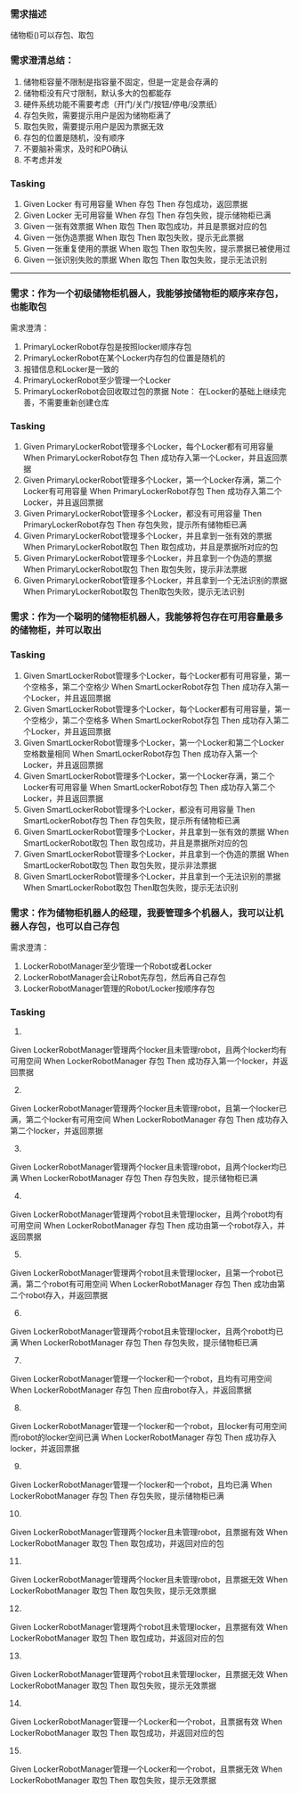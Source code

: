 ### 需求描述
储物柜()可以存包、取包

### 需求澄清总结：
1. 储物柜容量不限制是指容量不固定，但是一定是会存满的
2. 储物柜没有尺寸限制，默认多大的包都能存
3. 硬件系统功能不需要考虑（开门/关门/按钮/停电/没票纸）
4. 存包失败，需要提示用户是因为储物柜满了
5. 取包失败，需要提示用户是因为票据无效
6. 存包的位置是随机，没有顺序
7. 不要脑补需求，及时和PO确认
8. 不考虑并发

### Tasking
1. Given Locker 有可用容量 When 存包 Then 存包成功，返回票据
2. Given Locker 无可用容量 When 存包 Then 存包失败，提示储物柜已满  
3. Given 一张有效票据 When 取包 Then 取包成功，并且是票据对应的包
4. Given 一张伪造票据 When 取包 Then 取包失败，提示无此票据
5. Given 一张重复使用的票据 When 取包 Then 取包失败，提示票据已被使用过  
6. Given 一张识别失败的票据 When 取包 Then 取包失败，提示无法识别

----------------------------------------------
### 需求：作为一个初级储物柜机器人，我能够按储物柜的顺序来存包，也能取包
需求澄清：
1. PrimaryLockerRobot存包是按照locker顺序存包
2. PrimaryLockerRobot在某个Locker内存包的位置是随机的
3. 报错信息和Locker是一致的
4. PrimaryLockerRobot至少管理一个Locker
5. PrimaryLockerRobot会回收取过包的票据
Note：
在Locker的基础上继续完善，不需要重新创建仓库

### Tasking
1. Given PrimaryLockerRobot管理多个Locker，每个Locker都有可用容量 When PrimaryLockerRobot存包 Then 成功存入第一个Locker，并且返回票据
2. Given PrimaryLockerRobot管理多个Locker，第一个Locker存满，第二个Locker有可用容量 When PrimaryLockerRobot存包 Then 成功存入第二个Locker，并且返回票据
3. Given PrimaryLockerRobot管理多个Locker，都没有可用容量 Then PrimaryLockerRobot存包 Then 存包失败，提示所有储物柜已满
4. Given PrimaryLockerRobot管理多个Locker，并且拿到一张有效的票据 When PrimaryLockerRobot取包 Then 取包成功，并且是票据所对应的包
5. Given PrimaryLockerRobot管理多个Locker，并且拿到一个伪造的票据 When PrimaryLockerRobot取包 Then 取包失败，提示非法票据
6. Given PrimaryLockerRobot管理多个Locker，并且拿到一个无法识别的票据 When PrimaryLockerRobot取包 Then取包失败，提示无法识别

### 需求：作为一个聪明的储物柜机器人，我能够将包存在可用容量最多的储物柜，并可以取出

### Tasking
1. Given SmartLockerRobot管理多个Locker，每个Locker都有可用容量，第一个空格多，第二个空格少 When SmartLockerRobot存包 Then 成功存入第一个Locker，并且返回票据
2. Given SmartLockerRobot管理多个Locker，每个Locker都有可用容量，第一个空格少，第二个空格多 When SmartLockerRobot存包 Then 成功存入第二个Locker，并且返回票据
3. Given SmartLockerRobot管理多个Locker，第一个Locker和第二个Locker空格数量相同 When SmartLockerRobot存包 Then 成功存入第一个Locker，并且返回票据
4. Given SmartLockerRobot管理多个Locker，第一个Locker存满，第二个Locker有可用容量 When SmartLockerRobot存包 Then 成功存入第二个Locker，并且返回票据
5. Given SmartLockerRobot管理多个Locker，都没有可用容量 Then SmartLockerRobot存包 Then 存包失败，提示所有储物柜已满
6. Given SmartLockerRobot管理多个Locker，并且拿到一张有效的票据 When SmartLockerRobot取包 Then 取包成功，并且是票据所对应的包
7. Given SmartLockerRobot管理多个Locker，并且拿到一个伪造的票据 When SmartLockerRobot取包 Then 取包失败，提示非法票据
8. Given SmartLockerRobot管理多个Locker，并且拿到一个无法识别的票据 When SmartLockerRobot取包 Then取包失败，提示无法识别

### 需求：作为储物柜机器人的经理，我要管理多个机器人，我可以让机器人存包，也可以自己存包
需求澄清：
1. LockerRobotManager至少管理一个Robot或者Locker
2. LockerRobotManager会让Robot先存包，然后再自己存包
3. LockerRobotManager管理的Robot/Locker按顺序存包

### Tasking
1.
Given LockerRobotManager管理两个locker且未管理robot，且两个locker均有可用空间
When LockerRobotManager 存包
Then 成功存入第一个locker，并返回票据

2.
Given LockerRobotManager管理两个locker且未管理robot，且第一个locker已满，第二个locker有可用空间
When LockerRobotManager 存包
Then 成功存入第二个locker，并返回票据

3.
Given LockerRobotManager管理两个locker且未管理robot，且两个locker均已满
When LockerRobotManager 存包
Then 存包失败，提示储物柜已满

4.
Given LockerRobotManager管理两个robot且未管理locker，且两个robot均有可用空间
When LockerRobotManager 存包
Then 成功由第一个robot存入，并返回票据

5.
Given LockerRobotManager管理两个robot且未管理locker，且第一个robot已满，第二个robot有可用空间
When LockerRobotManager 存包
Then 成功由第二个robot存入，并返回票据

6.
Given LockerRobotManager管理两个robot且未管理locker，且两个robot均已满
When LockerRobotManager 存包
Then 存包失败，提示储物柜已满

7.
Given LockerRobotManager管理一个locker和一个robot，且均有可用空间
When LockerRobotManager 存包
Then 应由robot存入，并返回票据

8.
Given LockerRobotManager管理一个locker和一个robot，且locker有可用空间而robot的locker空间已满
When LockerRobotManager 存包
Then 成功存入locker，并返回票据

9.
Given LockerRobotManager管理一个locker和一个robot，且均已满
When LockerRobotManager 存包
Then 存包失败，提示储物柜已满

10.
Given LockerRobotManager管理两个locker且未管理robot，且票据有效
When LockerRobotManager 取包
Then 取包成功，并返回对应的包

11.
Given LockerRobotManager管理两个locker且未管理robot，且票据无效
When LockerRobotManager 取包
Then 取包失败，提示无效票据

12.
Given LockerRobotManager管理两个robot且未管理locker，且票据有效
When LockerRobotManager 取包
Then 取包成功，并返回对应的包

13.
Given LockerRobotManager管理两个robot且未管理locker，且票据无效
When LockerRobotManager 取包
Then 取包失败，提示无效票据

14.
Given LockerRobotManager管理一个Locker和一个robot，且票据有效
When LockerRobotManager 取包
Then 取包成功，并返回对应的包

15.
Given LockerRobotManager管理一个Locker和一个robot，且票据无效
When LockerRobotManager 取包
Then 取包失败，提示无效票据
